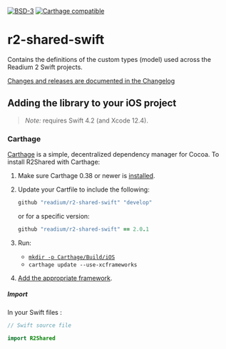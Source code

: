 [![BSD-3](https://img.shields.io/badge/License-BSD--3-brightgreen.svg)](https://opensource.org/licenses/BSD-3-Clause)
[![Carthage compatible](https://img.shields.io/badge/Carthage-compatible-4BC51D.svg?style=flat)](https://github.com/Carthage/Carthage)
# r2-shared-swift

Contains the definitions of the custom types (model) used across the Readium 2 Swift projects.

[Changes and releases are documented in the Changelog](CHANGELOG.md)

## Adding the library to your iOS project

> _Note:_ requires Swift 4.2 (and Xcode 12.4).

### Carthage

[Carthage][] is a simple, decentralized dependency manager for Cocoa. To
install R2Shared with Carthage:

 1. Make sure Carthage 0.38 or newer is [installed][Carthage Installation].

 2. Update your Cartfile to include the following:

    ```ruby
    github "readium/r2-shared-swift" "develop"
    ```

    or for a specific version:

    ```ruby
    github "readium/r2-shared-swift" == 2.0.1
    ```

 3. Run:
    * [`mkdir -p Carthage/Build/iOS`](https://github.com/Carthage/Carthage/issues/3122#issuecomment-784865551)
    * `carthage update --use-xcframeworks`

 4. [Add the appropriate framework][Carthage Usage].


[Carthage]: https://github.com/Carthage/Carthage
[Carthage Installation]: https://github.com/Carthage/Carthage#installing-carthage
[Carthage Usage]: https://github.com/Carthage/Carthage#adding-frameworks-to-an-application


##### Import

In your Swift files :

```Swift
// Swift source file

import R2Shared
```
